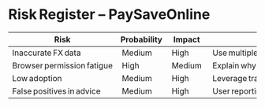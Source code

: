 # Risk Register – PaySaveOnline

| Risk | Probability | Impact | Mitigation |
|-------|--------------|---------|-------------|
| Inaccurate FX data | Medium | High | Use multiple APIs and cache latest values locally. |
| Browser permission fatigue | High | Medium | Explain why each permission is needed in onboarding. |
| Low adoption | Medium | High | Leverage travel blogs and Reddit for organic reach. |
| False positives in advice | Medium | High | User reporting + rule update pipeline. |